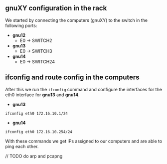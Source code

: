 ## gnuXY configuration in the rack

We started by connecting the computers (gnuXY) to the switch in the following ports:
- **gnu12**
	- E0 -> SWITCH2
- **gnu13**
	- E0 -> SWITCH3
- **gnu14**
	- E0 -> SWITCH24

## ifconfig and route config in the computers

After this we run the `ifconfig` command and configure the interfaces for the eth0 interface for **gnu13** and **gnu14**.

- **gnu13**
```
ifconfig eth0 172.16.10.1/24
```

- **gnu14**
```
ifconfig eth0 172.16.10.254/24
```

With these commands we get IPs assigned to our computers and are able to ping each other.

// TODO do arp and pcapng


